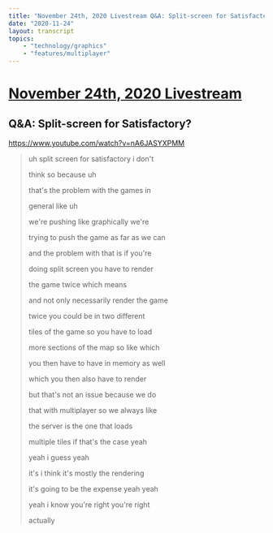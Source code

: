 ```yaml
---
title: "November 24th, 2020 Livestream Q&A: Split-screen for Satisfactory?"
date: "2020-11-24"
layout: transcript
topics:
    - "technology/graphics"
    - "features/multiplayer"
---
```

# [November 24th, 2020 Livestream](../2020-11-24.md)
## Q&A: Split-screen for Satisfactory?
https://www.youtube.com/watch?v=nA6JASYXPMM
> uh split screen for satisfactory i don't
> 
> think so because uh
> 
> that's the problem with the games in
> 
> general like uh
> 
> we're pushing like graphically we're
> 
> trying to push the game as far as we can
> 
> and the problem with that is if you're
> 
> doing split screen you have to render
> 
> the game twice which means
> 
> and not only necessarily render the game
> 
> twice you could be in two different
> 
> tiles of the game so you have to load
> 
> more sections of the map so like which
> 
> you then have to have in memory as well
> 
> which you then also have to render
> 
> but that's not an issue because we do
> 
> that with multiplayer so we always like
> 
> the server is the one that loads
> 
> multiple tiles if that's the case yeah
> 
> yeah i guess yeah
> 
> it's i think it's mostly the rendering
> 
> it's going to be the expense yeah yeah
> 
> yeah i know you're right you're right
> 
> actually
> 
